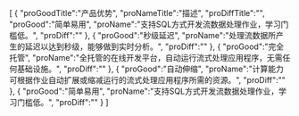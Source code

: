 [
	{
		"proGoodTitle":"产品优势",
		"proNameTitle":"描述",
		"proDiffTitle":"",
		"proGood":"简单易用",
		"proName":"支持SQL方式开发流数据处理作业，学习门槛低。",
		"proDiff":""
	},
	{
		"proGood":"秒级延迟",
		"proName":"处理流数据所产生的延迟以达到秒级，能够做到实时分析。",
		"proDiff":""
	},
	{
		"proGood":"完全托管",
		"proName":"全托管的在线开发平台，自动运行流式处理应用程序，无需任何基础设施。",
		"proDiff":""
	},
	{
		"proGood":"自动伸缩",
		"proName":"计算能力可根据作业自动扩展或缩减运行的流式处理应用程序所需的资源。",
		"proDiff":""
	},
	{
		"proGood":"简单易用",
		"proName":"支持SQL方式开发流数据处理作业，学习门槛低。",
		"proDiff":""
	}
]
